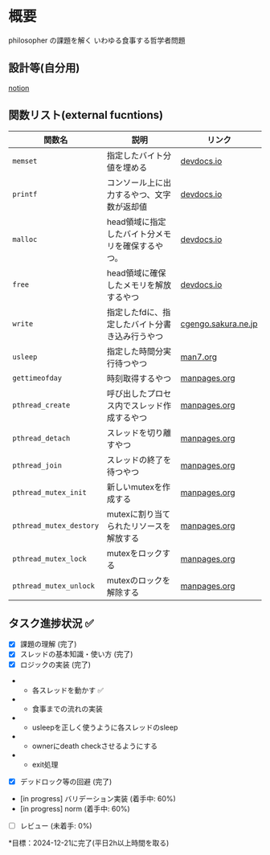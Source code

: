 # 概要
philosopher の課題を解く
いわゆる食事する哲学者問題

## 設計等(自分用)

[notion](https://www.notion.so/philosophers-157fd64b77948096b49ddb46567c9269?pvs=4)

## 関数リスト(external fucntions)

| 関数名               | 説明                                             | リンク                                                                 |
|-----------------------|--------------------------------------------------|----------------------------------------------------------------------|
| `memset`             | 指定したバイト分値を埋める                       | [devdocs.io](https://devdocs.io/c/string/byte/memset)               |
| `printf`             | コンソール上に出力するやつ、文字数が返却値        | [devdocs.io](https://devdocs.io/c/io/fprintf)                       |
| `malloc`             | head領域に指定したバイト分メモリを確保するやつ。 | [devdocs.io](https://devdocs.io/c/memory/malloc)                    |
| `free`               | head領域に確保したメモリを解放するやつ           | [devdocs.io](https://devdocs.io/c/memory/free)                      |
| `write`              | 指定したfdに、指定したバイト分書き込み行うやつ   | [cgengo.sakura.ne.jp](https://cgengo.sakura.ne.jp/write.html)       |
| `usleep`             | 指定した時間分実行待つやつ                       | [man7.org](https://man7.org/linux/man-pages/man3/usleep.3.html)     |
| `gettimeofday`       | 時刻取得するやつ                                 | [manpages.org](https://ja.manpages.org/gettimeofday/2)              |
| `pthread_create`     | 呼び出したプロセス内でスレッド作成するやつ        | [manpages.org](https://ja.manpages.org/pthread_create/3)            |
| `pthread_detach`     | スレッドを切り離すやつ                           | [manpages.org](https://ja.manpages.org/pthread_detach/3)            |
| `pthread_join`       | スレッドの終了を待つやつ                         | [manpages.org](https://ja.manpages.org/pthread_join/3)              |
| `pthread_mutex_init` | 新しいmutexを作成する        | [manpages.org](https://nxmnpg.lemoda.net/ja/3/pthread_mutex_init#google_vignette)              |
| `pthread_mutex_destory` | mutexに割り当てられたリソースを解放する| [manpages.org](https://nxmnpg.lemoda.net/ja/3/pthread_mutex_destroy#google_vignette) |
| `pthread_mutex_lock` | mutexをロックする                        | [manpages.org](https://nxmnpg.lemoda.net/ja/3/pthread_mutex_lock#google_vignette)  |
| `pthread_mutex_unlock` | mutexのロックを解除する           | [manpages.org](https://nxmnpg.lemoda.net/ja/3/pthread_mutex_unlock)            |

## タスク進捗状況 ✅

- [x] 課題の理解 (完了)
- [x] スレッドの基本知識・使い方 (完了)
- [x] ロジックの実装 (完了)
-	- 	各スレッドを動かす	✅
-	-	食事までの流れの実装
-	-	usleepを正しく使うように各スレッドのsleep
-	-	ownerにdeath checkさせるようにする
-	-	exit処理
- [x] デッドロック等の回避 (完了)
- [in progress] バリデーション実装 (着手中: 60%)
- [in progress] norm  (着手中: 60%)
- [ ] レビュー  (未着手: 0%)

*目標：2024-12-21に完了(平日2h以上時間を取る)

